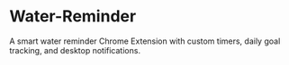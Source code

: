 # Water-Reminder
A smart water reminder Chrome Extension with custom timers, daily goal tracking, and desktop notifications.
